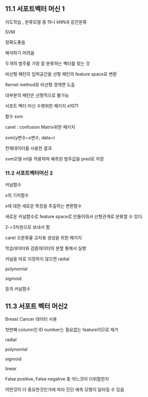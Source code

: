 ## 11.1 서포트벡터 머신 1



지도학습 , 분류모델 중 하나 kNN과 같은분류 

SVM 

정확도좋음

해석하기 어려움



두개의 범주를 가장 잘 분류하는 벡터를 찾는 것



비선형 패턴의 입력공간을 선형 패턴의 feature space로 변환

Kernel method로 비선형 경계면 도출

대부분의 패턴은 선형적으로 불가능



서포트 벡터 머신 수행위한 패키지 e1071

함수 svm



caret : confusion Matrix위한 패키지



svm(y변수~x변수, data=)

전체데이터를 사용한 결과







svm모델 m1을 적용하여 예측된 범주값을 pred로 저장





### 11.2 서포트벡터머신 2



커널함수

x의 기저함수

x에 대한 새로운 특징을 추출하는 변환함수

새로운 커널함수로 feature space로 만들어줘서 선형관계로 분류할 수 있다.

2->3차원으로 보내서 함



caret 오분류율 교차표 생성을 위한 패키지

학습데이터와 검증데이터의 분할 통해서 실행

커널을 따로 지정하지 않으면 radial

polynomial

sigmoid

등의 커널함수 





## 11.3 서포트 벡터 머신2



Breast Cancer 데이터 사용

첫번째 column인 ID number는 필요없는 feature이므로 제거

radial

polynomial

sigmoid

linear



False positive, False negative 중 어느것이 더위험한지

어떤것이 더 중요한것인가에 따라 진단 예측 모형이 달라질 수 있음













